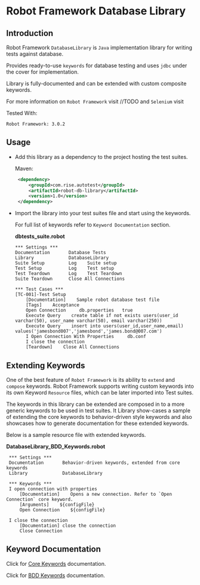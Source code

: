 # Robot Framework Database Library

## Introduction

   Robot Framework `DatabaseLibrary` is `Java` implementation library for writing tests against database.
   
   Provides ready-to-use `keywords` for database testing and uses `jdbc` under the cover for implementation.
   
   Library is fully-documented and can be extended with custom composite keywords.
   
   For more information on `Robot Framework` visit //TODO and `Selenium` visit 
   
   Tested With:
   
   ```text
   Robot Framework: 3.0.2
   ```
   
## Usage

   +  Add this library as a dependency to the project hosting the test suites.
   
      Maven:
      ```xml
       <dependency>
           <groupId>com.rise.autotest</groupId>
           <artifactId>robot-db-library</artifactId>
           <version>1.0</version>
       </dependency>
      ```
      
   + Import the library into your test suites file and start using the keywords. 
     
      For full list of keywords refer to `Keyword Documentation` section.
      
      __dbtests_suite.robot__
      ```text
      *** Settings ***
      Documentation       Database Tests
      Library             DatabaseLibrary
      Suite Setup         Log    Suite setup
      Test Setup          Log    Test setup
      Test Teardown       Log    Test Teardown
      Suite Teardown      Close All Connections
      
      *** Test Cases ***
      [TC-001]-Test Setup
          [Documentation]    Sample robot database test file
          [Tags]    Acceptance
          Open Connection     db.properties   true
          Execute Query    create table if not exists users(user_id varchar(50), user_name varchar(50), email varchar(250))
          Execute Query    insert into users(user_id,user_name,email) values('jamesbond007','jamesbond','james.bond@007.com')
          I Open Connection With Properties     db.conf
          I close the connection
          [Teardown]    Close All Connections  
      ```

## Extending Keywords

   One of the best feature of `Robot Framework` is its ability to `extend` and `compose` keywords. 
   Robot Framework supports writing custom keywords into its own Keyword `Resource` files, which can be later imported into Test suites.
   
   The keywords in this library can be extended are composed in to a more generic keywords to be used in test suites.
   It Library show-cases a sample of extending the core keywords to behavior-driven style keywords and also showcases how to generate documentation for these extended keywords.
   
   Below is a sample resource file with extended keywords.
   
   __DatabaseLibrary_BDD_Keywords.robot__
   ```text
    *** Settings ***
    Documentation       Behavior-driven keywords, extended from core keywords
    Library             DatabaseLibrary
    
    *** Keywords ***
    I open connection with properties
        [Documentation]    Opens a new connection. Refer to `Open Connection` core keyword.
        [Arguments]    ${configFile}
        Open Connection    ${configFile}
    
    I close the connection
        [Documentation] close the connection
        Close Connection
   ```

## Keyword Documentation

   Click for [Core Keywords](../docs/DatabaseLibrary/keywords/DatabaseLibrary-core.html) documentation.
      
   Click for [BDD Keywords](../docs/DatabaseLibrary/keywords/DatabaseLibrary-bdd.html) documentation.
